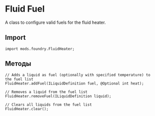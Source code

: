 # Fluid Fuel

A class to configure valid fuels for the fluid heater.

## Import
```zenscript
import mods.foundry.FluidHeater;
```

## Методы
```zenscript
// Adds a liquid as fuel (optionally with specified temperature) to the fuel list
FluidHeater.addFuel(ILiquidDefinition fuel, @Optional int heat);

// Removes a liquid from the fuel list
FluidHeater.removeFuel(ILiquidDefinition liquid);

// Clears all liquids from the fuel list
FluidHeater.clear();
```
